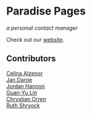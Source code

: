 # Paradise Pages
*a personal contact manager* 

Check out our [website](http://4331Paradise.com).

## Contributors
[Celina Alzenor](https://github.com/canadianbees)
<br> [Jan Darge](https://github.com/dark-r00t)
<br> [Jordan Hannon](https://github.com/Phinpack)
<br> [Guan-Yu Lin](https://github.com/GuanyuLin)
<br> [Chrystian Orren](https://github.com/ChrystianOrren0)
<br> [Ruth Shryock](https://github.com/RuthShryock)

